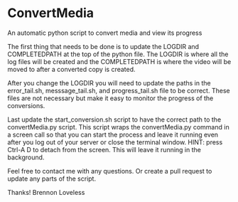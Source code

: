 # ConvertMedia
An automatic python script to convert media and view its progress

The first thing that needs to be done is to update the LOGDIR and COMPLETEDPATH at the top of the python file. The LOGDIR is where all the log files will be created and the COMPLETEDPATH is where the video will be moved to after a converted copy is created.

After you change the LOGDIR you will need to update the paths in the error_tail.sh, messsage_tail.sh, and progress_tail.sh file to be correct. These files are not necessary but make it easy to monitor the progress of the conversions.

Last update the start_conversion.sh script to have the correct path to the convertMedia.py script. This script wraps the convertMedia.py command in a screen call so that you can start the process and leave it running even after you log out of your server or close the terminal window. HINT: press Ctrl-A D to detach from the screen. This will leave it running in the background.

Feel free to contact me with any questions. Or create a pull request to update any parts of the script.

Thanks!
Brennon Loveless